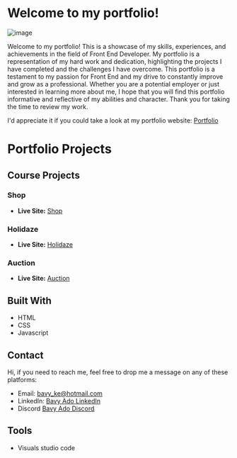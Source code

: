 
# Welcome to my portfolio!

![image](https://avatars.githubusercontent.com/u/85221462?v=4)

Welcome to my portfolio! This is a showcase of my skills, experiences, and achievements in the field of Front End Developer. My portfolio is a representation of my hard work and dedication, highlighting the projects I have completed and the challenges I have overcome. This portfolio is a testament to my passion for Front End and my drive to constantly improve and grow as a professional. Whether you are a potential employer or just interested in learning more about me, I hope that you will find this portfolio informative and reflective of my abilities and character. Thank you for taking the time to review my work. 

I'd appreciate it if you could take a look at my portfolio website: [Portfolio](https://glistening-bunny-7558e1.netlify.app/)

# Portfolio Projects

## Course Projects

### Shop
- **Live Site:** [Shop](https://baveadoshop.netlify.app/)

### Holidaze
- **Live Site:** [Holidaze](https://holidazebaveado.netlify.app/)

### Auction
- **Live Site:** [Auction](https://bave-auction.netlify.app/)


## Built With

- HTML
- CSS
- Javascript

## Contact

Hi, if you need to reach me, feel free to drop me a message on any of these platforms:

- Email: bavy_ke@hotmail.com
- LinkedIn: [Bavy Ado LinkedIn](https://linkedin.com/in/bavy-ado-877912114)
- Discord [Bavy Ado Discord](https://discord.com/users/<820696686832779284>)


## Tools

- Visuals studio code

